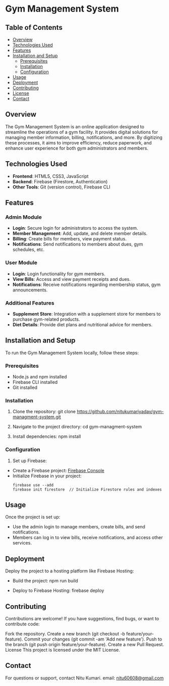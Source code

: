 # Gym Management System

## Table of Contents
- [Overview](#overview)
- [Technologies Used](#technologies-used)
- [Features](#features)
- [Installation and Setup](#installation-and-setup)
  - [Prerequisites](#prerequisites)
  - [Installation](#installation)
  - [Configuration](#configuration)
- [Usage](#usage)
- [Deployment](#deployment)
- [Contributing](#contributing)
- [License](#license)
- [Contact](#contact)

## Overview
The Gym Management System is an online application designed to streamline the operations of a gym facility. It provides digital solutions for managing member information, billing, notifications, and more. By digitizing these processes, it aims to improve efficiency, reduce paperwork, and enhance user experience for both gym administrators and members.

## Technologies Used
- **Frontend**: HTML5, CSS3, JavaScript
- **Backend**: Firebase (Firestore, Authentication)
- **Other Tools**: Git (version control), Firebase CLI

## Features
### Admin Module
- **Login**: Secure login for administrators to access the system.
- **Member Management**: Add, update, and delete member details.
- **Billing**: Create bills for members, view payment status.
- **Notifications**: Send notifications to members about dues, gym schedules, etc.

### User Module
- **Login**: Login functionality for gym members.
- **View Bills**: Access and view payment receipts and dues.
- **Notifications**: Receive notifications regarding membership status, gym announcements.

### Additional Features
- **Supplement Store**: Integration with a supplement store for members to purchase gym-related products.
- **Diet Details**: Provide diet plans and nutritional advice for members.

## Installation and Setup
To run the Gym Management System locally, follow these steps:

### Prerequisites
- Node.js and npm installed
- Firebase CLI installed
- Git installed

### Installation
1. Clone the repository:
git clone https://github.com/nitukumariyadav/gym-managment-system.git


2. Navigate to the project directory:
cd gym-managment-system


3. Install dependencies:
npm install


### Configuration
1. Set up Firebase:
- Create a Firebase project: [Firebase Console](https://console.firebase.google.com/)
- Initialize Firebase in your project:
  ```
  firebase use --add
  firebase init firestore  // Initialize Firestore rules and indexes
  ```

## Usage
Once the project is set up:
- Use the admin login to manage members, create bills, and send notifications.
- Members can log in to view bills, receive notifications, and access other services.

## Deployment
Deploy the project to a hosting platform like Firebase Hosting:
- Build the project:
npm run build

- Deploy to Firebase Hosting:
  firebase deploy

## Contributing
Contributions are welcome! If you have suggestions, find bugs, or want to contribute code:

Fork the repository.
Create a new branch (git checkout -b feature/your-feature).
Commit your changes (git commit -am 'Add new feature').
Push to the branch (git push origin feature/your-feature).
Create a new Pull Request.
License
This project is licensed under the MIT License.

## Contact
For questions or support, contact Nitu Kumari.
email: nitu60608@gmail.com


